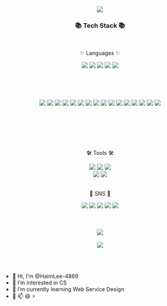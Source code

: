 </div>
<div align="center">
<img src="https://capsule-render.vercel.app/api?type=waving&color=efb6fc&height=200&section=header&text=Eunjung_Lee's Github!&fontColor=fbf5fc&fontSize=60&fontAlignY=40&animation=twinkling"/>



</div>
<div align=center>
	<h3>📚 Tech Stack 📚</h3>
	<br>
	<p>✨ Languages ✨</p>												 <!-- 언어 -->
</div>



<div align="center">
	<img src="https://img.shields.io/badge/C++-00599C?style=flat&logo=Cplusplus&logoColor=white" />
	<img src="https://img.shields.io/badge/-Python-3776AB?style=flat&logo=Python&logoColor=white"/>
	<img src="https://img.shields.io/badge/Java-007396?style=flat&logo=Conda-Forge&logoColor=white" />
	<img src="https://img.shields.io/badge/MySQL-4479A1?style=flat&logo=MySQL&logoColor=white" />
	<img src="https://img.shields.io/badge/Linux-FCC624?style=flat&logo=Linux&logoColor=white" />
</div>





<br><br><br>
<div align="center">
	<img src="https://img.shields.io/badge/Amazon AWS-232F3E?style=flat&logo=amazonaws&logoColor=white"/>
	<img src="https://img.shields.io/badge/Anaconda-44A833?style=flat&logo=Anaconda&logoColor=white"/>
	<img src="https://img.shields.io/badge/C-A8B9CC?style=flat&logo=C&logoColor=white"/>
	<img src="https://img.shields.io/badge/Docker-2496ED?style=flat&logo=Docker&logoColor=white"/>
	<img src="https://img.shields.io/badge/Flask-000000?style=flat&logo=flask&logoColor=white"/>
	<img src="https://img.shields.io/badge/Git-F05032?style=flat&logo=git&logoColor=white"/>
	<img src="https://img.shields.io/badge/googlecolab-F9AB00?style=flat&logo=googlecolab&logoColor=white">
	<img src="https://img.shields.io/badge/JavaScript-F7DF1E?style=flat&logo=javascript&logoColor=white"/>
	<img src="https://img.shields.io/badge/MongoDB-47A248?style=flat&logo=MongoDB&logoColor=white"/>
	<img src="https://img.shields.io/badge/Node.js-339933?style=flat&logo=Node.js&logoColor=white"/>
	<img src="https://img.shields.io/badge/ORACLE-F80000?style=flat&logo=oracle&logoColor=white"/>
	<img src="https://img.shields.io/badge/Postman-FF6C37?style=flat&logo=Postman&logoColor=white"/>
	<img src="https://img.shields.io/badge/React-61DAFB?style=flat&logo=React&logoColor=white"/>
	<img src="https://img.shields.io/badge/Spring-6DB33F?style=flat&logo=Spring&logoColor=white"/>
	<img src="https://img.shields.io/badge/Ubuntu-E95420?style=flat&logo=Ubuntu&logoColor=white"/>
	<img src="https://img.shields.io/badge/Vue.js-4FC08D?style=flat&logo=Vue.js&logoColor=white"/>


<br><br><br>



<br>
<div align=center>
	<p>🛠 Tools 🛠</p>													 <!-- 사용툴 -->
</div>
<div align=center>
	<img src="https://img.shields.io/badge/Visual%20Studio-a31ed4?style=flat&logo=VisualStudioCode&logoColor=white" />	 <!-- visual studio -->
	<img src="https://img.shields.io/badge/Visual%20Studio%20Code-007ACC?style=flat&logo=VisualStudioCode&logoColor=white" /> <!-- 비주얼코드 -->
	<img src="https://img.shields.io/badge/Eclipse%20IDE-2C2255?style=flat&logo=EclipseIDE&logoColor=white" />	<!-- 이클립스 -->
	<br>
	<img src="https://img.shields.io/badge/AWS-232F3E?style=flat&logo=AmazonAWS&logoColor=white" />				<!-- AWS -->
	<img src="https://img.shields.io/badge/GitHub-181717?style=flat&logo=GitHub&logoColor=white" />				<!-- Github -->
</div>
<br>
<div align=center>
	<p>🎨 SNS 🎨</p>
</div>
<div align="center">
  <a href="https://blog.naver.com/" style="text-decoration: none;"><img src="https://img.shields.io/badge/Blog-2DB400?style=flat&logo=Blogger&logoColor=white" /></a>
  <a href="https://instagram.com/" style="text-decoration: none;"><img src="https://img.shields.io/badge/Instagram-E4405F?style=flat&logo=Instagram&logoColor=white" /></a>
  <a href="mailto:j_haim4869@naver.com" style="text-decoration: none;"><img src="https://img.shields.io/badge/Mail-30B980?style=flat&logo=Gmail&logoColor=white" /></a>
  <a href="https://www.notion.com/" style="text-decoration: none;"><img src="https://img.shields.io/badge/Notion-000000?style=flat&logo=Notion&logoColor=white" /></a>
  <a href="https://github.com/HaimLee-4869" style="text-decoration: none;"><img src="https://img.shields.io/badge/GitHub-181717?style=flat&logo=GitHub&logoColor=white" /></a>
</div>



<br>
<br>
<br>

</div>
<div align=center>
<img src="https://github-readme-stats.vercel.app/api/top-langs/?username=HaimLee-4869&layout=compact"><br><br>
<img src="https://github-readme-stats.vercel.app/api?username=HaimLee-4869&show_icons=true">
</div>

<br>
<br>
<br>


- 👋 Hi, I’m @HaimLee-4869
- 👀 I’m interested in CS
- 🌱 I’m currently learning Web Service Design
- 💞️ 📫 😄 ⚡ 

<!---
HaimLee-4869/HaimLee-4869 is a ✨ special ✨ repository because its `README.md` (this file) appears on your GitHub profile.
You can click the Preview link to take a look at your changes.
--->
